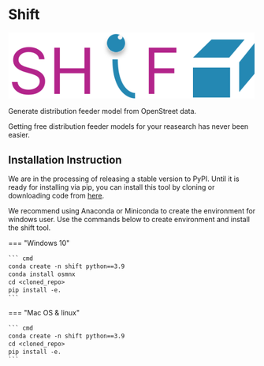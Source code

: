 # Shift

<img src="images/shift.svg" width="500">

Generate distribution feeder model from OpenStreet data.

Getting free distribution feeder models for your reasearch has never been easier.



## Installation Instruction

We are in the processing of releasing a stable version to PyPI. Until it is ready for installing via pip,
you can install this tool by cloning or downloading code from [here](https://github.com/nrel/shift).

We recommend using Anaconda or Miniconda to create the environment for windows user. 
Use the commands below to create environment and install the shift tool.

=== "Windows 10"

    ``` cmd
    conda create -n shift python==3.9
    conda install osmnx
    cd <cloned_repo>
    pip install -e.
    ```

=== "Mac OS & linux"

    ``` cmd
    conda create -n shift python==3.9
    cd <cloned_repo>
    pip install -e.
    ```


